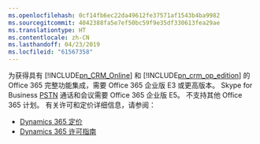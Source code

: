 ```yaml
---
ms.openlocfilehash: 0cf14fb6ec22da49612fe37571af1543b4ba9982
ms.sourcegitcommit: 4042388fa5e7ef50bc59f9e35df330613fea29ae
ms.translationtype: HT
ms.contentlocale: zh-CN
ms.lasthandoff: 04/23/2019
ms.locfileid: "61567358"
---
```

为获得具有 [!INCLUDE[pn_CRM_Online](pn-crm-online.md)] 和 [!INCLUDE[pn_crm_op_edition](pn-crm-onprem.md)] 的 Office 365 完整功能集成，需要 Office 365 企业版 E3 或更高版本。 Skype for Business     [PSTN](https://support.office.com/article/What-is-PSTN-calling-3dc773b9-95e0-4448-b2f1-887c54022429) 通话和会议需要 Office 365 企业版 E5。 不支持其他 Office 365 计划。 有关许可和定价详细信息，请参阅：     

- [Dynamics 365 定价](https://www.microsoft.com/dynamics365/pricing)<br>
- [Dynamics 365 许可指南](https://go.microsoft.com/fwlink/?LinkId=866544)
